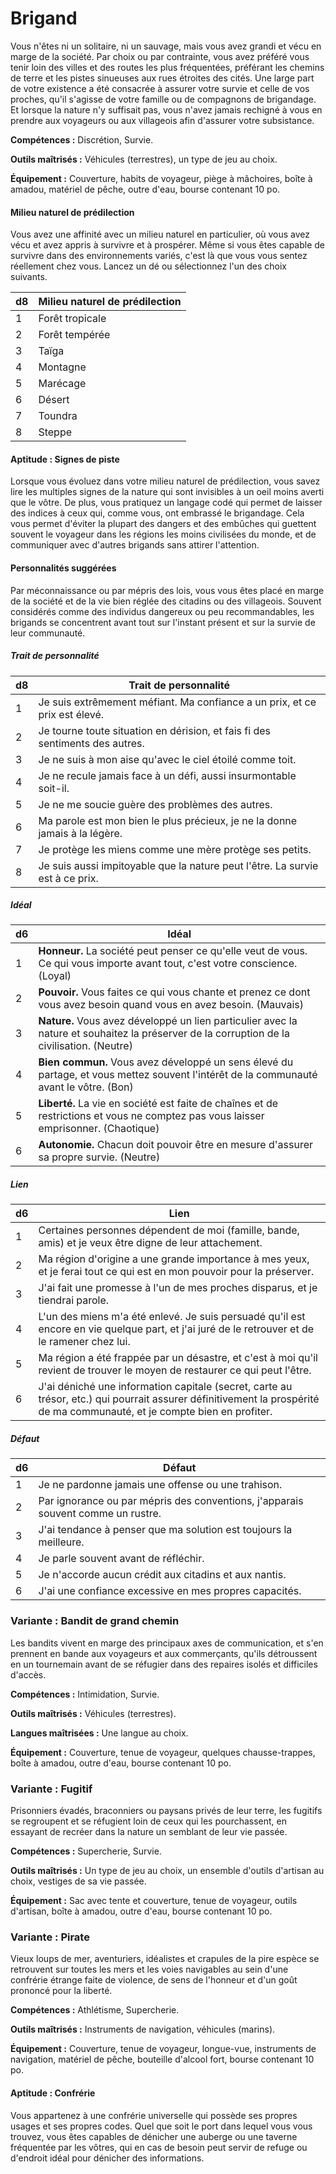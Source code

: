 
<!--Items-->

# <!--Name-->Brigand<!--/Name-->

Vous n'êtes ni un solitaire, ni un sauvage, mais vous avez grandi et vécu en marge de la société. Par choix ou par contrainte, vous avez préféré vous tenir loin des villes et des routes les plus fréquentées, préférant les chemins de terre et les pistes sinueuses aux rues étroites des cités. Une large part de votre existence a été consacrée à assurer votre survie et celle de vos proches, qu'il s'agisse de votre famille ou de compagnons de brigandage. Et lorsque la nature n'y suffisait pas, vous n'avez jamais rechigné à vous en prendre aux voyageurs ou aux villageois afin d'assurer votre subsistance.

**Compétences :** Discrétion, Survie.

**Outils maîtrisés :** Véhicules (terrestres), un type de jeu au choix.

**Équipement :** Couverture, habits de voyageur, piège à mâchoires, boîte à amadou, matériel de pêche, outre d'eau, bourse contenant 10 po.

<!--Generic-->

#### <!--Name-->Milieu naturel de prédilection<!--/Name-->

Vous avez une affinité avec un milieu naturel en particulier, où vous avez vécu et avez appris à survivre et à prospérer. Même si vous êtes capable de survivre dans des environnements variés, c'est là que vous vous sentez réellement chez vous. Lancez un dé ou sélectionnez l'un des choix suivants.

|d8|Milieu naturel de prédilection|
|---|---|
|1|Forêt tropicale|
|2|Forêt tempérée|
|3|Taïga|
|4|Montagne|
|5|Marécage|
|6|Désert|
|7|Toundra|
|8|Steppe|

<!--/Generic-->

<!--Generic-->

#### <!--Name-->Aptitude : Signes de piste<!--/Name-->

Lorsque vous évoluez dans votre milieu naturel de prédilection, vous savez lire les multiples signes de la nature qui sont invisibles à un oeil moins averti que le vôtre. De plus, vous pratiquez un langage codé qui permet de laisser des indices à ceux qui, comme vous, ont embrassé le brigandage. Cela vous permet d'éviter la plupart des dangers et des embûches qui guettent souvent le voyageur dans les régions les moins civilisées du monde, et de communiquer avec d'autres brigands sans attirer l'attention.

<!--/Generic-->

<!--Items-->

#### <!--Name-->Personnalités suggérées<!--/Name-->

Par méconnaissance ou par mépris des lois, vous vous êtes placé en marge de la société et de la vie bien réglée des citadins ou des villageois. Souvent considérés comme des individus dangereux ou peu recommandables, les brigands se concentrent avant tout sur l'instant présent et sur la survie de leur communauté.

<!--Generic-->

##### <!--Name-->Trait de personnalité<!--/Name-->

|d8|Trait de personnalité|
|---|---|
|1|Je suis extrêmement méfiant. Ma confiance a <!--br-->un prix, et ce prix est élevé.|
|2|Je tourne toute situation en dérision, et fais fi <!--br-->des sentiments des autres.|
|3|Je ne suis à mon aise qu'avec le ciel étoilé <!--br-->comme toit.|
|4|Je ne recule jamais face à un défi, aussi <!--br-->insurmontable soit-il.|
|5|Je ne me soucie guère des problèmes des <!--br-->autres.|
|6|Ma parole est mon bien le plus précieux, je ne <!--br-->la donne jamais à la légère.|
|7|Je protège les miens comme une mère protège <!--br-->ses petits.|
|8|Je suis aussi impitoyable que la nature peut <!--br-->l'être. La survie est à ce prix.|

<!--/Generic-->

<!--Generic-->

##### <!--Name-->Idéal<!--/Name-->

|d6|Idéal|
|---|---|
|1|**Honneur.** La société peut penser ce qu'elle veut <!--br-->de vous. Ce qui vous importe avant tout, c'est <!--br-->votre conscience. (Loyal)|
|2|**Pouvoir.** Vous faites ce qui vous chante et <!--br-->prenez ce dont vous avez besoin quand vous en <!--br-->avez besoin. (Mauvais)|
|3|**Nature.** Vous avez développé un lien <!--br-->particulier avec la nature et souhaitez la <!--br-->préserver de la corruption de la civilisation. <!--br-->(Neutre)|
|4|**Bien commun.** Vous avez développé un sens <!--br-->élevé du partage, et vous mettez souvent <!--br-->l'intérêt de la communauté avant le vôtre. <!--br-->(Bon)|
|5|**Liberté.** La vie en société est faite de chaînes <!--br-->et de restrictions et vous ne comptez pas vous <!--br-->laisser emprisonner. (Chaotique)|
|6|**Autonomie.** Chacun doit pouvoir être en <!--br-->mesure d'assurer sa propre survie. (Neutre)|

<!--/Generic-->

<!--Generic-->

##### <!--Name-->Lien<!--/Name-->

|d6|Lien|
|---|---|
|1|Certaines personnes dépendent de moi <!--br-->(famille, bande, amis) et je veux être digne de <!--br-->leur attachement.|
|2|Ma région d'origine a une grande importance <!--br-->à mes yeux, et je ferai tout ce qui est en mon <!--br-->pouvoir pour la préserver.|
|3|J'ai fait une promesse à l'un de mes proches <!--br-->disparus, et je tiendrai parole.|
|4|L'un des miens m'a été enlevé. Je suis persuadé <!--br-->qu'il est encore en vie quelque part, et j'ai juré <!--br-->de le retrouver et de le ramener chez lui.|
|5|Ma région a été frappée par un désastre, et <!--br-->c'est à moi qu'il revient de trouver le moyen de <!--br-->restaurer ce qui peut l'être.|
|6|J'ai déniché une information capitale <!--br-->(secret, carte au trésor, etc.) qui pourrait <!--br-->assurer définitivement la prospérité de ma <!--br-->communauté, et je compte bien en profiter.|

<!--/Generic-->

<!--Generic-->

##### <!--Name-->Défaut<!--/Name-->

|d6|Défaut|
|---|---|
|1|Je ne pardonne jamais une offense ou une <!--br-->trahison.|
|2|Par ignorance ou par mépris des conventions, <!--br-->j'apparais souvent comme un rustre.|
|3|J'ai tendance à penser que ma solution est <!--br-->toujours la meilleure.|
|4|Je parle souvent avant de réfléchir.|
|5|Je n'accorde aucun crédit aux citadins et aux <!--br-->nantis.|
|6|J'ai une confiance excessive en mes propres <!--br-->capacités.|

<!--/Generic-->

<!--/Items-->

<!--Generic-->

### <!--Name-->Variante : Bandit de grand chemin<!--/Name-->

Les bandits vivent en marge des principaux axes de communication, et s'en prennent en bande aux voyageurs et aux commerçants, qu'ils détroussent en un tournemain avant de se réfugier dans des repaires isolés et difficiles d'accès.

**Compétences :** Intimidation, Survie.

**Outils maîtrisés :** Véhicules (terrestres).

**Langues maîtrisées :** Une langue au choix.

**Équipement :** Couverture, tenue de voyageur, quelques chausse-trappes, boîte à amadou, outre d'eau, bourse contenant 10 po.

<!--/Generic-->

<!--Generic-->

### <!--Name-->Variante : Fugitif<!--/Name-->

Prisonniers évadés, braconniers ou paysans privés de leur terre, les fugitifs se regroupent et se réfugient loin de ceux qui les pourchassent, en essayant de recréer dans la nature un semblant de leur vie passée.

**Compétences :** Supercherie, Survie.

**Outils maîtrisés :** Un type de jeu au choix, un ensemble d'outils d'artisan au choix, vestiges de sa vie passée.

**Équipement :** Sac avec tente et couverture, tenue de voyageur, outils d'artisan, boîte à amadou, outre d'eau, bourse contenant 10 po.

<!--/Generic-->

<!--Items-->

### <!--Name-->Variante : Pirate<!--/Name-->

Vieux loups de mer, aventuriers, idéalistes et crapules de la pire espèce se retrouvent sur toutes les mers et les voies navigables au sein d'une confrérie étrange faite de violence, de sens de l'honneur et d'un goût prononcé pour la liberté.

**Compétences :** Athlétisme, Supercherie.

**Outils maîtrisés :** Instruments de navigation, véhicules (marins).

**Équipement :** Couverture, tenue de voyageur, longue-vue, instruments de navigation, matériel de pêche, bouteille d'alcool fort, bourse contenant 10 po.

<!--Generic-->

#### <!--Name-->Aptitude : Confrérie<!--/Name-->

Vous appartenez à une confrérie universelle qui possède ses propres usages et ses propres codes. Quel que soit le port dans lequel vous vous trouvez, vous êtes capables de dénicher une auberge ou une taverne fréquentée par les vôtres, qui en cas de besoin peut servir de refuge ou d'endroit idéal pour dénicher des informations.

<!--/Generic-->

<!--/Items-->

<!--/Items-->


